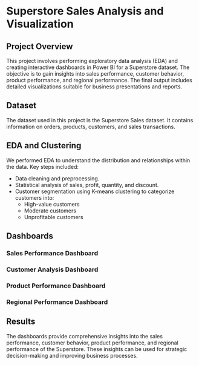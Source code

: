 # Superstore Sales Analysis and Visualization

## Project Overview
This project involves performing exploratory data analysis (EDA) and creating interactive dashboards in Power BI for a Superstore dataset. The objective is to gain insights into sales performance, customer behavior, product performance, and regional performance. The final output includes detailed visualizations suitable for business presentations and reports.

## Dataset
The dataset used in this project is the Superstore Sales dataset. It contains information on orders, products, customers, and sales transactions.

## EDA and Clustering
We performed EDA to understand the distribution and relationships within the data. Key steps included:
- Data cleaning and preprocessing.
- Statistical analysis of sales, profit, quantity, and discount.
- Customer segmentation using K-means clustering to categorize customers into:
  - High-value customers
  - Moderate customers
  - Unprofitable customers

## Dashboards

### Sales Performance Dashboard
### Customer Analysis Dashboard
### Product Performance Dashboard
### Regional Performance Dashboard

## Results
The dashboards provide comprehensive insights into the sales performance, customer behavior, product performance, and regional performance of the Superstore. These insights can be used for strategic decision-making and improving business processes.
